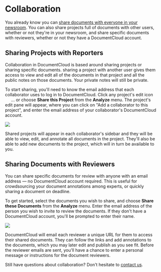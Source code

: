# Collaboration

You already know you can <a href="/help/privacy#access">share documents with everyone in your newsroom</a>. You can also share projects full of documents with other users, whether or not they're in your newsroom, and share specific documents with reviewers, whether or not they have a DocumentCloud account.

##  <span id="collaborate">Sharing Projects with Reporters</span>

Collaboration in DocumentCloud is based around sharing projects or sharing specific documents. sharing a project with another user gives them access to view and edit all of the documents in that project and all the public notes on those documents. Your private notes will still be private. 

To start sharing, you'll need to know the email address that each collaborator uses to log in to DocumentCloud. Click any project's edit icon <span class="icon edit_glyph" style="padding-left:16px;position:relative;top: -2px;">&#65279;</span> ... or choose **Share this Project** from the **Analyze** menu. The project's edit pane will appear, where you can click on "Add a collaborator to this project", and enter the email address of your collaborator's DocumentCloud account.

<img src="/images/help/show_collaborator.png" class="full_line" />

Shared projects will appear in each collaborator's sidebar and they will be able to view, edit, and annotate all documents in the project. They'll also be able to add new documents to the project, which will in turn be available to you.

## <span id="reviewer">Sharing Documents with Reviewers</span>

You can share specific documents for review with anyone with an email address &mdash; no DocumentCloud account required. This is useful for crowdsourcing your document annotations among experts, or quickly sharing a document on deadline.

To get started, select the documents you wish to share, and choose **Share these Documents** from the **Analyze** menu. Enter the email address of the person you wish to invite to review the documents. If they don't have a DocumentCloud account, you'll be prompted to enter their name.

<img src="/images/help/share.png" class="full_line" />

DocumentCloud will email each reviewer a unique URL for them to access their shared documents. They can follow the links and add annotations to the documents, which you may later edit and publish as you see fit. Before the reviewer emails are sent, you'll have a chance to enter a personal message or instructions for the document reviewers.

Still have questions about collaboration? Don't hesitate to [contact us][].

[contact us]: javascript:dc.ui.Dialog.contact()

